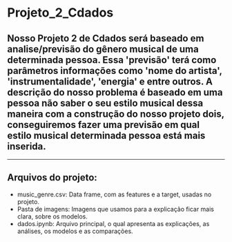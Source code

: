 # Projeto_2_Cdados
## Nosso Projeto 2 de Cdados será baseado em analise/previsão do gênero musical de uma determinada pessoa. Essa 'previsão' terá como parâmetros informações como 'nome do artista', 'instrumentalidade', 'energia' e entre outros. A descrição do nosso problema é baseado em uma pessoa não saber o seu estilo musical dessa maneira com a construção do nosso projeto dois, conseguiremos fazer uma previsão em qual estilo musical determinada pessoa está mais inserida.
___
## Arquivos do projeto:
- music_genre.csv: Data frame, com as features e a target, usadas no projeto.
- Pasta de imagens: Imagens que usamos para a explicação ficar mais clara, sobre os modelos.
- dados.ipynb: Arquivo principal, o qual apresenta as explicações, as análises, os modelos e as comparações.
